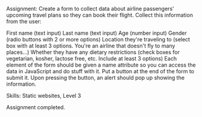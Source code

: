 Assignment: Create a form to collect data about airline passengers' upcoming travel plans so they can book their flight. Collect this information from the user:

First name (text input)
Last name (text input)
Age (number input)
Gender (radio buttons with 2 or more options)
Location they're traveling to (select box with at least 3 options. You're an airline that doesn't fly to many places...)
Whether they have any dietary restrictions (check boxes for vegetarian, kosher, lactose free, etc. Include at least 3 options)
Each element of the form should be given a name attribute so you can access the data in JavaScript and do stuff with it.
Put a button at the end of the form to submit it. Upon pressing the button, an alert should pop up showing the information.

Skills: Static websites, Level 3

Assignment completed.